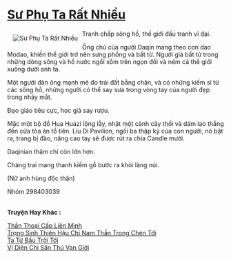 <a href="https://truyentiki.com/su-phu-ta-rat-nhieu.31834/" title="Sư Phụ Ta Rất Nhiều"><h1>Sư Phụ Ta Rất Nhiều</h1></a><div style="display:table"><img align="right" style="float: left; padding: 10px;" src="https://truyentiki.com/a/img/str/src/31834.jpg" alt="Sư Phụ Ta Rất Nhiều">Tranh chấp sông hồ, thế giới đấu tranh vĩ đại. <p></p> Ông chủ của người Daqin mang theo con dao Modao, khiến thế giới trở nên sưng phồng và bất tử. Người già bất tử trong những dòng sông và hồ nước ngồi xổm trên ngọn đồi và ném cả thế giới xuống dưới anh ta. <p></p> Một người đàn ông mạnh mẽ đo trái đất bằng chân, và có những kiếm sĩ từ các sông hồ, những người có thể say sưa trong vòng tay của người đẹp trong nháy mắt. <p></p> Đạo giáo tiêu cực, học giả say rượu. <p></p> Mặc một bộ đồ Hua Huazi lộng lẫy, nhặt một cành cây thối và dám lao thẳng đến cửa tòa án tổ tiên. Liu Di Pavilion, ngồi ba thập kỷ của con người, nó bật ra, trang bị đào, nâng cao tay sẽ được rút ra chia Candle mười. <p></p> Daqinian thậm chí còn lớn hơn. <p></p> Chàng trai mang thanh kiếm gỗ bước ra khỏi làng núi. <p></p> (Nữ anh hùng độc thân) <p></p> Nhóm 298403039</div><p><br><b>Truyện Hay Khác :</b></p><a href="https://truyentiki.com/than-thoai-cap-lien-minh.31833/" alt="Thần Thoại Cấp Liên Minh">Thần Thoại Cấp Liên Minh</a><br/><a href="https://github.com/nownovels/truyenhay/tree/master/truyenhay/30605/README.md" alt="Trọng Sinh Thiên Hậu Chi Nam Thần Trong Chén Tới">Trọng Sinh Thiên Hậu Chi Nam Thần Trong Chén Tới</a><br/><a href="https://github.com/nownovels/truyenhay/tree/master/truyenhay/30499/README.md" alt="Ta Từ Bầu Trời Tới">Ta Từ Bầu Trời Tới</a><br/><a href="https://truyencv2020.blogspot.com/2020/06/vi-dien-chi-san-thu-van-gioi.html" alt="Vị Diện Chi Săn Thú Vạn Giới">Vị Diện Chi Săn Thú Vạn Giới</a><br/>